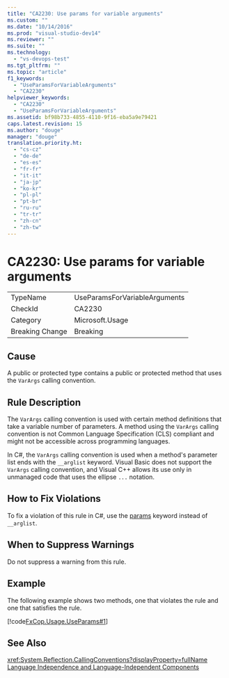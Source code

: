 ```yaml
---
title: "CA2230: Use params for variable arguments"
ms.custom: ""
ms.date: "10/14/2016"
ms.prod: "visual-studio-dev14"
ms.reviewer: ""
ms.suite: ""
ms.technology: 
  - "vs-devops-test"
ms.tgt_pltfrm: ""
ms.topic: "article"
f1_keywords: 
  - "UseParamsForVariableArguments"
  - "CA2230"
helpviewer_keywords: 
  - "CA2230"
  - "UseParamsForVariableArguments"
ms.assetid: bf98b733-4855-4110-9f16-eba5a9e79421
caps.latest.revision: 15
ms.author: "douge"
manager: "douge"
translation.priority.ht: 
  - "cs-cz"
  - "de-de"
  - "es-es"
  - "fr-fr"
  - "it-it"
  - "ja-jp"
  - "ko-kr"
  - "pl-pl"
  - "pt-br"
  - "ru-ru"
  - "tr-tr"
  - "zh-cn"
  - "zh-tw"
---
```

# CA2230: Use params for variable arguments
|||  
|-|-|  
|TypeName|UseParamsForVariableArguments|  
|CheckId|CA2230|  
|Category|Microsoft.Usage|  
|Breaking Change|Breaking|  
  
## Cause  
 A public or protected type contains a public or protected method that uses the `VarArgs` calling convention.  
  
## Rule Description  
 The `VarArgs` calling convention is used with certain method definitions that take a variable number of parameters. A method using the `VarArgs` calling convention is not Common Language Specification (CLS) compliant and might not be accessible across programming languages.  
  
 In C#, the `VarArgs` calling convention is used when a method's parameter list ends with the `__arglist` keyword. Visual Basic does not support the `VarArgs` calling convention, and Visual C++  allows its use only in unmanaged code that uses the ellipse `...` notation.  
  
## How to Fix Violations  
 To fix a violation of this rule in C#, use the [params](../Topic/params%20\(C%23%20Reference\).md) keyword instead of `__arglist`.  
  
## When to Suppress Warnings  
 Do not suppress a warning from this rule.  
  
## Example  
 The following example shows two methods, one that violates the rule and one that satisfies the rule.  
  
 [!code[FxCop.Usage.UseParams#1](../codequality/codesnippet/CSharp/ca2230--use-params-for-variable-arguments_1.cs)]  
  
## See Also  
 <xref:System.Reflection.CallingConventions?displayProperty=fullName>   
 [Language Independence and Language-Independent Components](../Topic/Language%20Independence%20and%20Language-Independent%20Components.md)